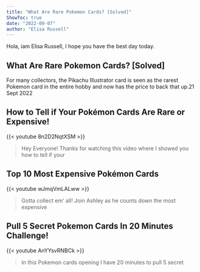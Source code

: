 ```yaml
---
title: "What Are Rare Pokemon Cards? [Solved]"
ShowToc: true 
date: "2022-09-07"
author: "Elisa Russell" 
---
```


Hola, iam Elisa Russell, I hope you have the best day today.
## What Are Rare Pokemon Cards? [Solved]
For many collectors, the Pikachu Illustrator card is seen as the rarest Pokemon card in the entire hobby and now has the price to back that up.21 Sept 2022

## How to Tell if Your Pokémon Cards Are Rare or Expensive!
{{< youtube 8n2D2NqtXSM >}}
>Hey Everyone! Thanks for watching this video where I showed you how to tell if your 

## Top 10 Most Expensive Pokémon Cards
{{< youtube wJmqVmLALww >}}
>Gotta collect em' all! Join Ashley as he counts down the most expensive 

## Pull 5 Secret Pokemon Cards In 20 Minutes Challenge!
{{< youtube AnYYsvRNBCk >}}
>In this Pokemon cards opening I have 20 minutes to pull 5 secret 

